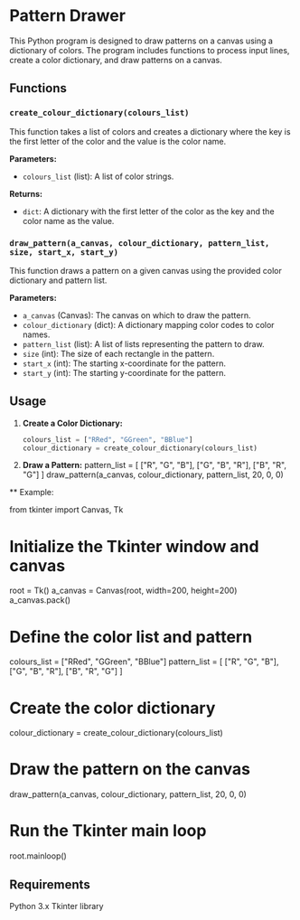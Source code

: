 # Pattern Drawer

This Python program is designed to draw patterns on a canvas using a dictionary of colors. The program includes functions to process input lines, create a color dictionary, and draw patterns on a canvas.

## Functions

### `create_colour_dictionary(colours_list)`

This function takes a list of colors and creates a dictionary where the key is the first letter of the color and the value is the color name.

**Parameters:**
- `colours_list` (list): A list of color strings.

**Returns:**
- `dict`: A dictionary with the first letter of the color as the key and the color name as the value.

### `draw_pattern(a_canvas, colour_dictionary, pattern_list, size, start_x, start_y)`

This function draws a pattern on a given canvas using the provided color dictionary and pattern list.

**Parameters:**
- `a_canvas` (Canvas): The canvas on which to draw the pattern.
- `colour_dictionary` (dict): A dictionary mapping color codes to color names.
- `pattern_list` (list): A list of lists representing the pattern to draw.
- `size` (int): The size of each rectangle in the pattern.
- `start_x` (int): The starting x-coordinate for the pattern.
- `start_y` (int): The starting y-coordinate for the pattern.

## Usage

1. **Create a Color Dictionary:**
   ```python
   colours_list = ["RRed", "GGreen", "BBlue"]
   colour_dictionary = create_colour_dictionary(colours_list)


2. **Draw a Pattern:**
pattern_list = [
    ["R", "G", "B"],
    ["G", "B", "R"],
    ["B", "R", "G"]
]
draw_pattern(a_canvas, colour_dictionary, pattern_list, 20, 0, 0)


** Example:

from tkinter import Canvas, Tk

# Initialize the Tkinter window and canvas
root = Tk()
a_canvas = Canvas(root, width=200, height=200)
a_canvas.pack()

# Define the color list and pattern
colours_list = ["RRed", "GGreen", "BBlue"]
pattern_list = [
    ["R", "G", "B"],
    ["G", "B", "R"],
    ["B", "R", "G"]
]

# Create the color dictionary
colour_dictionary = create_colour_dictionary(colours_list)

# Draw the pattern on the canvas
draw_pattern(a_canvas, colour_dictionary, pattern_list, 20, 0, 0)

# Run the Tkinter main loop
root.mainloop()

## Requirements
Python 3.x
Tkinter library
